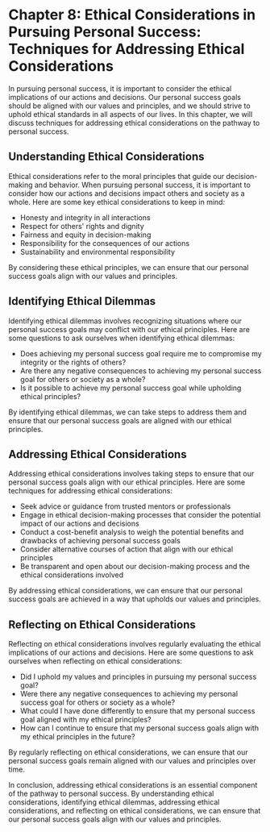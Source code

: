 Chapter 8: Ethical Considerations in Pursuing Personal Success: Techniques for Addressing Ethical Considerations
================================================================================================================

In pursuing personal success, it is important to consider the ethical implications of our actions and decisions. Our personal success goals should be aligned with our values and principles, and we should strive to uphold ethical standards in all aspects of our lives. In this chapter, we will discuss techniques for addressing ethical considerations on the pathway to personal success.

Understanding Ethical Considerations
------------------------------------

Ethical considerations refer to the moral principles that guide our decision-making and behavior. When pursuing personal success, it is important to consider how our actions and decisions impact others and society as a whole. Here are some key ethical considerations to keep in mind:

* Honesty and integrity in all interactions
* Respect for others' rights and dignity
* Fairness and equity in decision-making
* Responsibility for the consequences of our actions
* Sustainability and environmental responsibility

By considering these ethical principles, we can ensure that our personal success goals align with our values and principles.

Identifying Ethical Dilemmas
----------------------------

Identifying ethical dilemmas involves recognizing situations where our personal success goals may conflict with our ethical principles. Here are some questions to ask ourselves when identifying ethical dilemmas:

* Does achieving my personal success goal require me to compromise my integrity or the rights of others?
* Are there any negative consequences to achieving my personal success goal for others or society as a whole?
* Is it possible to achieve my personal success goal while upholding ethical principles?

By identifying ethical dilemmas, we can take steps to address them and ensure that our personal success goals are aligned with our ethical principles.

Addressing Ethical Considerations
---------------------------------

Addressing ethical considerations involves taking steps to ensure that our personal success goals align with our ethical principles. Here are some techniques for addressing ethical considerations:

* Seek advice or guidance from trusted mentors or professionals
* Engage in ethical decision-making processes that consider the potential impact of our actions and decisions
* Conduct a cost-benefit analysis to weigh the potential benefits and drawbacks of achieving personal success goals
* Consider alternative courses of action that align with our ethical principles
* Be transparent and open about our decision-making process and the ethical considerations involved

By addressing ethical considerations, we can ensure that our personal success goals are achieved in a way that upholds our values and principles.

Reflecting on Ethical Considerations
------------------------------------

Reflecting on ethical considerations involves regularly evaluating the ethical implications of our actions and decisions. Here are some questions to ask ourselves when reflecting on ethical considerations:

* Did I uphold my values and principles in pursuing my personal success goal?
* Were there any negative consequences to achieving my personal success goal for others or society as a whole?
* What could I have done differently to ensure that my personal success goal aligned with my ethical principles?
* How can I continue to ensure that my personal success goals align with my ethical principles in the future?

By regularly reflecting on ethical considerations, we can ensure that our personal success goals remain aligned with our values and principles over time.

In conclusion, addressing ethical considerations is an essential component of the pathway to personal success. By understanding ethical considerations, identifying ethical dilemmas, addressing ethical considerations, and reflecting on ethical considerations, we can ensure that our personal success goals align with our values and principles.

